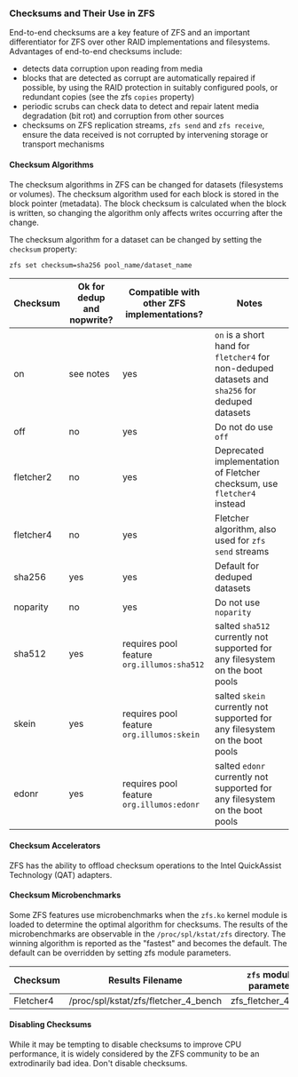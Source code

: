 ### Checksums and Their Use in ZFS

End-to-end checksums are a key feature of ZFS and an important differentiator
for ZFS over other RAID implementations and filesystems.
Advantages of end-to-end checksums include:
+ detects data corruption upon reading from media
+ blocks that are detected as corrupt are automatically repaired if possible, by
using the RAID protection in suitably configured pools, or redundant copies (see 
the zfs `copies` property)
+ periodic scrubs can check data to detect and repair latent media degradation
(bit rot) and corruption from other sources
+ checksums on ZFS replication streams, `zfs send` and `zfs receive`, ensure the
data received is not corrupted by intervening storage or transport mechanisms

#### Checksum Algorithms

The checksum algorithms in ZFS can be changed for datasets (filesystems or 
volumes). The checksum algorithm used for each block is stored in the block 
pointer (metadata). The block checksum is calculated when the block is written,
so changing the algorithm only affects writes occurring after the change.

The checksum algorithm for a dataset can be changed by setting the `checksum`
property:
```bash
zfs set checksum=sha256 pool_name/dataset_name
```

| Checksum | Ok for dedup and nopwrite? | Compatible with other ZFS implementations? | Notes
|---|---|---|---
| on | see notes | yes | `on` is a short hand for `fletcher4` for non-deduped datasets and `sha256` for deduped datasets
| off | no | yes | Do not do use `off`
| fletcher2 | no | yes | Deprecated implementation of Fletcher checksum, use `fletcher4` instead
| fletcher4 | no | yes | Fletcher algorithm, also used for `zfs send` streams
| sha256 | yes | yes | Default for deduped datasets
| noparity | no | yes | Do not use `noparity`
| sha512 | yes | requires pool feature `org.illumos:sha512` | salted `sha512` currently not supported for any filesystem on the boot pools
| skein | yes | requires pool feature `org.illumos:skein` | salted `skein` currently not supported for any filesystem on the boot pools
| edonr | yes | requires pool feature `org.illumos:edonr` | salted `edonr` currently not supported for any filesystem on the boot pools

#### Checksum Accelerators
ZFS has the ability to offload checksum operations to the Intel QuickAssist 
Technology (QAT) adapters.

#### Checksum Microbenchmarks
Some ZFS features use microbenchmarks when the `zfs.ko` kernel module is loaded 
to determine the optimal algorithm for checksums. The results of the microbenchmarks
are observable in the `/proc/spl/kstat/zfs` directory. The winning algorithm is
reported as the "fastest" and becomes the default. The default can be overridden
by setting zfs module parameters.

| Checksum | Results Filename | `zfs` module parameter
|---|---|---
| Fletcher4 | /proc/spl/kstat/zfs/fletcher_4_bench | zfs_fletcher_4_impl

#### Disabling Checksums
While it may be tempting to disable checksums to improve CPU performance, it is
widely considered by the ZFS community to be an extrodinarily bad idea. Don't
disable checksums.
